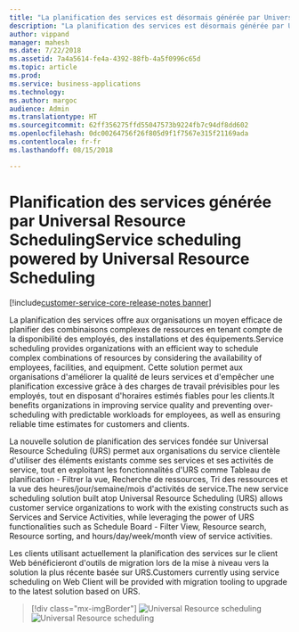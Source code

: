 ```yaml
---
title: "La planification des services est désormais générée par Universal Resource Scheduling"
description: "La planification des services est désormais générée par Universal Resource Scheduling"
author: vippand
manager: mahesh
ms.date: 7/22/2018
ms.assetid: 7a4a5614-fe4a-4392-88fb-4a5f0996c65d
ms.topic: article
ms.prod: 
ms.service: business-applications
ms.technology: 
ms.author: margoc
audience: Admin
ms.translationtype: HT
ms.sourcegitcommit: 62ff356275ffd55047573b9224fb7c94df8dd602
ms.openlocfilehash: 0dc00264756f26f805d9f1f7567e315f21169ada
ms.contentlocale: fr-fr
ms.lasthandoff: 08/15/2018

---
```


#  <a name="service-scheduling-powered-by-universal-resource-scheduling"></a><span data-ttu-id="e0b93-103">Planification des services générée par Universal Resource Scheduling</span><span class="sxs-lookup"><span data-stu-id="e0b93-103">Service scheduling powered by Universal Resource Scheduling</span></span>  

[!include[customer-service-core-release-notes banner](../../includes/customer-service-core-release-notes.md)]




<span data-ttu-id="e0b93-104">La planification des services offre aux organisations un moyen efficace de planifier des combinaisons complexes de ressources en tenant compte de la disponibilité des employés, des installations et des équipements.</span><span class="sxs-lookup"><span data-stu-id="e0b93-104">Service scheduling provides organizations with an efficient way to schedule complex combinations of resources by considering the availability of employees, facilities, and equipment.</span></span> <span data-ttu-id="e0b93-105">Cette solution permet aux organisations d'améliorer la qualité de leurs services et d'empêcher une planification excessive grâce à des charges de travail prévisibles pour les employés, tout en disposant d'horaires estimés fiables pour les clients.</span><span class="sxs-lookup"><span data-stu-id="e0b93-105">It benefits organizations in improving service quality and preventing over-scheduling with predictable workloads for employees, as well as ensuring reliable time estimates for customers and clients.</span></span> 

<span data-ttu-id="e0b93-106">La nouvelle solution de planification des services fondée sur Universal Resource Scheduling (URS) permet aux organisations du service clientèle d'utiliser des éléments existants comme ses services et ses activités de service, tout en exploitant les fonctionnalités d'URS comme Tableau de planification - Filtrer la vue, Recherche de ressources, Tri des ressources et la vue des heures/jour/semaine/mois d'activités de service.</span><span class="sxs-lookup"><span data-stu-id="e0b93-106">The new service scheduling solution built atop Universal Resource Scheduling (URS) allows customer service organizations to work with the existing constructs such as Services and Service Activities, while leveraging the power of URS functionalities such as Schedule Board - Filter View, Resource search, Resource sorting, and hours/day/week/month view of service activities.</span></span> 

<span data-ttu-id="e0b93-107">Les clients utilisant actuellement la planification des services sur le client Web bénéficieront d'outils de migration lors de la mise à niveau vers la solution la plus récente basée sur URS.</span><span class="sxs-lookup"><span data-stu-id="e0b93-107">Customers currently using service scheduling on Web Client will be provided with migration tooling to upgrade to the latest solution based on URS.</span></span>

> [!div class="mx-imgBorder"]
> <span data-ttu-id="e0b93-108">![Universal Resource scheduling](media/universal-resource-scheduling.png "Universal Resource Scheduling")</span><span class="sxs-lookup"><span data-stu-id="e0b93-108">![Universal Resource scheduling](media/universal-resource-scheduling.png "Universal Resource Scheduling")</span></span>

